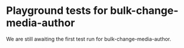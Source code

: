# Playground tests for bulk-change-media-author
We are still awaiting the first test run for bulk-change-media-author.
